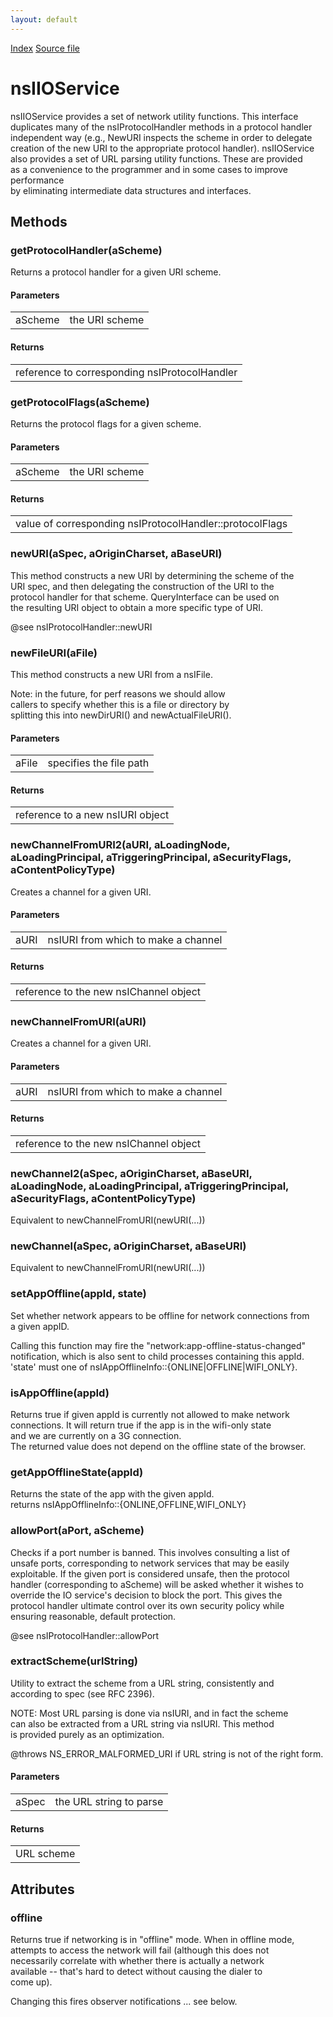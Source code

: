 ```yaml
---
layout: default
---
```

<div id='links'><a href="../index.html">Index</a>
<a href="http://dxr.mozilla.org/mozilla-central/source/netwerk/base/public/nsIIOService.idl">Source file</a>
</div>

# nsIIOService #
  
nsIIOService provides a set of network utility functions.  This interface  
duplicates many of the nsIProtocolHandler methods in a protocol handler  
independent way (e.g., NewURI inspects the scheme in order to delegate  
creation of the new URI to the appropriate protocol handler).  nsIIOService  
also provides a set of URL parsing utility functions.  These are provided  
as a convenience to the programmer and in some cases to improve performance  
by eliminating intermediate data structures and interfaces.  
  

## Methods ##

### getProtocolHandler(aScheme) ###
  
Returns a protocol handler for a given URI scheme.  
  
  

#### Parameters ####

<table>

<tr>
<td>aScheme</td>
<td>the URI scheme  
</td>
</tr>

</table>

#### Returns ####

<table>

<tr>
<td>reference to corresponding nsIProtocolHandler  
</td>
</tr>

</table>

### getProtocolFlags(aScheme) ###
  
Returns the protocol flags for a given scheme.  
  
  

#### Parameters ####

<table>

<tr>
<td>aScheme</td>
<td>the URI scheme  
</td>
</tr>

</table>

#### Returns ####

<table>

<tr>
<td>value of corresponding nsIProtocolHandler::protocolFlags  
</td>
</tr>

</table>

### newURI(aSpec, aOriginCharset, aBaseURI) ###
  
This method constructs a new URI by determining the scheme of the  
URI spec, and then delegating the construction of the URI to the  
protocol handler for that scheme. QueryInterface can be used on  
the resulting URI object to obtain a more specific type of URI.  
  
@see nsIProtocolHandler::newURI  
  

### newFileURI(aFile) ###
  
This method constructs a new URI from a nsIFile.  
  
  
Note: in the future, for perf reasons we should allow   
callers to specify whether this is a file or directory by  
splitting this  into newDirURI() and newActualFileURI().  
  

#### Parameters ####

<table>

<tr>
<td>aFile</td>
<td>specifies the file path  
</td>
</tr>

</table>

#### Returns ####

<table>

<tr>
<td>reference to a new nsIURI object  
</td>
</tr>

</table>

### newChannelFromURI2(aURI, aLoadingNode, aLoadingPrincipal, aTriggeringPrincipal, aSecurityFlags, aContentPolicyType) ###
  
Creates a channel for a given URI.  
  
  

#### Parameters ####

<table>

<tr>
<td>aURI</td>
<td>nsIURI from which to make a channel  
</td>
</tr>

</table>

#### Returns ####

<table>

<tr>
<td>reference to the new nsIChannel object  
</td>
</tr>

</table>

### newChannelFromURI(aURI) ###
  
Creates a channel for a given URI.  
  
  

#### Parameters ####

<table>

<tr>
<td>aURI</td>
<td>nsIURI from which to make a channel  
</td>
</tr>

</table>

#### Returns ####

<table>

<tr>
<td>reference to the new nsIChannel object  
</td>
</tr>

</table>

### newChannel2(aSpec, aOriginCharset, aBaseURI, aLoadingNode, aLoadingPrincipal, aTriggeringPrincipal, aSecurityFlags, aContentPolicyType) ###
  
Equivalent to newChannelFromURI(newURI(...))  
  

### newChannel(aSpec, aOriginCharset, aBaseURI) ###
  
Equivalent to newChannelFromURI(newURI(...))  
  

### setAppOffline(appId, state) ###
  
Set whether network appears to be offline for network connections from  
a given appID.  
  
Calling this function may fire the "network:app-offline-status-changed"  
notification, which is also sent to child processes containing this appId.  
'state' must one of nsIAppOfflineInfo::{ONLINE|OFFLINE|WIFI_ONLY}.  
  

### isAppOffline(appId) ###
  
Returns true if given appId is currently not allowed to make network  
connections. It will return true if the app is in the wifi-only state  
and we are currently on a 3G connection.  
The returned value does not depend on the offline state of the browser.  
  

### getAppOfflineState(appId) ###
  
Returns the state of the app with the given appId.  
returns nsIAppOfflineInfo::{ONLINE,OFFLINE,WIFI_ONLY}  
  

### allowPort(aPort, aScheme) ###
  
Checks if a port number is banned. This involves consulting a list of  
unsafe ports, corresponding to network services that may be easily  
exploitable. If the given port is considered unsafe, then the protocol  
handler (corresponding to aScheme) will be asked whether it wishes to  
override the IO service's decision to block the port. This gives the  
protocol handler ultimate control over its own security policy while  
ensuring reasonable, default protection.  
  
@see nsIProtocolHandler::allowPort  
  

### extractScheme(urlString) ###
  
Utility to extract the scheme from a URL string, consistently and  
according to spec (see RFC 2396).  
  
NOTE: Most URL parsing is done via nsIURI, and in fact the scheme  
can also be extracted from a URL string via nsIURI.  This method  
is provided purely as an optimization.  
  
  
@throws NS_ERROR_MALFORMED_URI if URL string is not of the right form.  
  

#### Parameters ####

<table>

<tr>
<td>aSpec</td>
<td>the URL string to parse  
</td>
</tr>

</table>

#### Returns ####

<table>

<tr>
<td>URL scheme  
</td>
</tr>

</table>

## Attributes ##

### offline ###
  
Returns true if networking is in "offline" mode. When in offline mode,   
attempts to access the network will fail (although this does not   
necessarily correlate with whether there is actually a network   
available -- that's hard to detect without causing the dialer to   
come up).  
  
Changing this fires observer notifications ... see below.  
  
